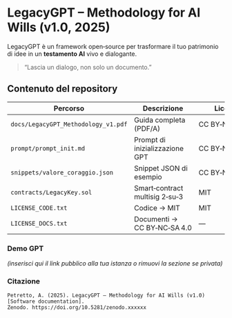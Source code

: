 # LegacyGPT – Methodology for AI Wills (v1.0, 2025)

<!-- 🏷️  DOIb badge: lo incolleremo qui dopo la release -->

LegacyGPT è un framework open‑source per trasformare il tuo patrimonio di idee
in un **testamento AI** vivo e dialogante.

> “Lascia un dialogo, non solo un documento.”

## Contenuto del repository

| Percorso | Descrizione | Licenza |
|----------|-------------|---------|
| `docs/LegacyGPT_Methodology_v1.pdf` | Guida completa (PDF/A) | CC BY‑NC‑SA 4.0 |
| `prompt/prompt_init.md` | Prompt di inizializzazione GPT | CC BY‑NC‑SA 4.0 |
| `snippets/valore_coraggio.json` | Snippet JSON di esempio | CC BY‑NC‑SA 4.0 |
| `contracts/LegacyKey.sol` | Smart‑contract multisig 2‑su‑3 | MIT |
| `LICENSE_CODE.txt` | Codice → MIT | MIT |
| `LICENSE_DOCS.txt` | Documenti → CC BY‑NC‑SA 4.0 | — |

### Demo GPT
*(inserisci qui il link pubblico alla tua istanza o rimuovi la sezione se privata)*

### Citazione
```text
Petretto, A. (2025). LegacyGPT — Methodology for AI Wills (v1.0) [Software documentation].
Zenodo. https://doi.org/10.5281/zenodo.xxxxxx
